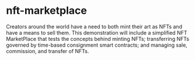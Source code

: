 # nft-marketplace
Creators around the world have a need to both mint their art as NFTs and have a means to sell them.   This demonstration will include a simplified NFT MarketPlace that tests the concepts behind minting NFTs; transferring NFTs governed by time-based consignment smart contracts; and managing sale, commission, and transfer of NFTs.
